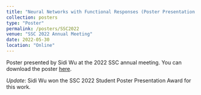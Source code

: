 ```yaml
---
title: "Neural Networks with Functional Responses (Poster Presentation Award)"
collection: posters
type: "Poster"
permalink: /posters/SSC2022
venue: "SSC 2022 Annual Meeting"
date: 2022-05-30
location: "Online"
---
```

Poster presented by Sidi Wu at the 2022 SSC annual meeting.  You can download the poster [here](http://cedricbeaulac.github.io/files/SSC2022_Poster2.pdf).

*Update*: Sidi Wu won the SSC 2022 Student Poster Presentation Award for this work.
